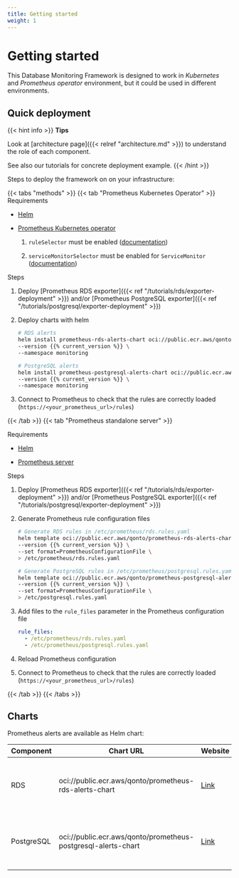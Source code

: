 ```yaml
---
title: Getting started
weight: 1
---
```


# Getting started

This Database Monitoring Framework is designed to work in *Kubernetes* and *Prometheus operator* environment, but it could be used in different environments.

## Quick deployment

{{< hint info >}}
**Tips**

Look at [architecture page]({{< relref "architecture.md" >}}) to understand the role of each component.

See also our tutorials for concrete deployment example.
{{< /hint >}}

Steps to deploy the framework on on your infrastructure:

{{< tabs "methods" >}}
{{< tab "Prometheus Kubernetes Operator" >}}
Requirements

- [Helm](https://helm.sh/docs/intro/install/)

- [Prometheus Kubernetes operator](https://github.com/prometheus-operator/prometheus-operator)

    1. `ruleSelector` must be enabled ([documentation](https://github.com/prometheus-operator/prometheus-operator/blob/v0.68.0/Documentation/user-guides/alerting.md#deploying-prometheus-rules))

    1. `serviceMonitorSelector` must be enabled for `ServiceMonitor` ([documentation](https://github.com/prometheus-operator/prometheus-operator/blob/v0.68.0/Documentation/user-guides/alerting.md#deploying-prometheus-rules))

Steps

1. Deploy [Prometheus RDS exporter]({{< ref "/tutorials/rds/exporter-deployment" >}}) and/or [Prometheus PostgreSQL exporter]({{< ref "/tutorials/postgresql/exporter-deployment" >}})

1. Deploy charts with helm

    ```bash
    # RDS alerts
    helm install prometheus-rds-alerts-chart oci://public.ecr.aws/qonto/prometheus-rds-alerts-chart \
    --version {{% current_version %}} \
    --namespace monitoring
    ```

    ```bash
    # PostgreSQL alerts
    helm install prometheus-postgresql-alerts-chart oci://public.ecr.aws/qonto/prometheus-postgresql-alerts-chart \
    --version {{% current_version %}} \
    --namespace monitoring
    ```

1. Connect to Prometheus to check that the rules are correctly loaded (`https://<your_prometheus_url>/rules`)

{{< /tab >}}
{{< tab "Prometheus standalone server" >}}

Requirements

- [Helm](https://helm.sh/docs/intro/install/)

- [Prometheus server](https://prometheus.io/docs/prometheus/latest/installation/)

Steps

1. Deploy [Prometheus RDS exporter]({{< ref "/tutorials/rds/exporter-deployment" >}}) and/or [Prometheus PostgreSQL exporter]({{< ref "/tutorials/postgresql/exporter-deployment" >}})

1. Generate Prometheus rule configuration files

    ```bash
    # Generate RDS rules in /etc/prometheus/rds.rules.yaml
    helm template oci://public.ecr.aws/qonto/prometheus-rds-alerts-chart \
    --version {{% current_version %}} \
    --set format=PrometheusConfigurationFile \
    > /etc/prometheus/rds.rules.yaml
    ```

    ```bash
    # Generate PostgreSQL rules in /etc/prometheus/postgresql.rules.yaml
    helm template oci://public.ecr.aws/qonto/prometheus-postgresql-alerts-chart \
    --version {{% current_version %}} \
    --set format=PrometheusConfigurationFile \
    > /etc/postgresql.rules.yaml
    ```

1. Add files to the `rule_files` parameter in the Prometheus configuration file

    ```yaml
    rule_files:
      - /etc/prometheus/rds.rules.yaml
      - /etc/prometheus/postgresql.rules.yaml
    ```

1. Reload Prometheus configuration

1. Connect to Prometheus to check that the rules are correctly loaded (`https://<your_prometheus_url>/rules`)

{{< /tab >}}
{{< /tabs >}}

## Charts

Prometheus alerts are available as Helm chart:

<!-- markdownlint-disable no-bare-urls -->
| Component | Chart URL | Website | Parameters |
| --- | --- | --- | --- |
| RDS | oci://public.ecr.aws/qonto/prometheus-rds-alerts-chart | [Link](https://gallery.ecr.aws/qonto/prometheus-rds-alerts-chart) | [Link](https://github.com/qonto/database-monitoring-framework/blob/{{% current_version %}}/charts/prometheus-rds-alerts/values.yaml) |
| PostgreSQL | oci://public.ecr.aws/qonto/prometheus-postgresql-alerts-chart | [Link](https://gallery.ecr.aws/qonto/prometheus-postgresql-alerts-chart) | [Link](https://github.com/qonto/database-monitoring-framework/blob/{{% current_version %}}/charts/prometheus-postgresql-alerts/values.yaml)
<!-- markdownlint-enable no-bare-urls -->
